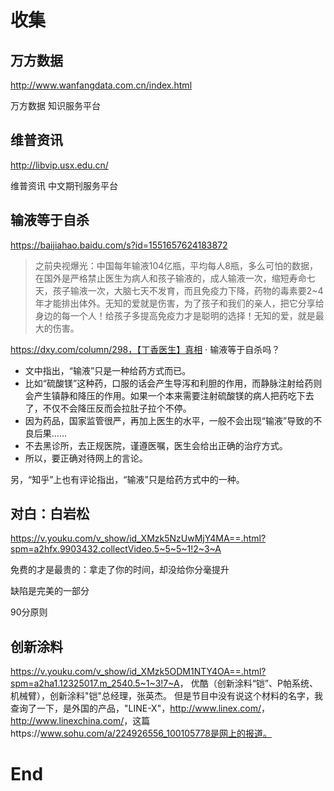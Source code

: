 # 收集

## 万方数据

http://www.wanfangdata.com.cn/index.html

万方数据 知识服务平台

## 维普资讯

http://libvip.usx.edu.cn/

维普资讯 中文期刊服务平台

## 输液等于自杀

https://baijiahao.baidu.com/s?id=1551657624183872

> 之前央视爆光：中国每年输液104亿瓶，平均每人8瓶，多么可怕的数据，在国外是严格禁止医生为病人和孩子输液的，成人输液一次，缩短寿命七天，孩子输液一次，大脑七天不发育，而且免疫力下降，药物的毒素要2~4年才能排出体外。无知的爱就是伤害，为了孩子和我们的亲人，把它分享给身边的每一个人！给孩子多提高免疫力才是聪明的选择！无知的爱，就是最大的伤害。

https://dxy.com/column/298，【丁香医生】真相 · 输液等于自杀吗？

- 文中指出，“输液”只是一种给药方式而已。
- 比如“硫酸镁”这种药，口服的话会产生导泻和利胆的作用，而静脉注射给药则会产生镇静和降压的作用。如果一个本来需要注射硫酸镁的病人把药吃下去了，不仅不会降压反而会拉肚子拉个不停。
- 因为药品，国家监管很严，再加上医生的水平，一般不会出现“输液”导致的不良后果……
- 不去黑诊所，去正规医院，谨遵医嘱，医生会给出正确的治疗方式。
- 所以，要正确对待网上的言论。

另，“知乎”上也有评论指出，“输液”只是给药方式中的一种。

## 对白：白岩松

<https://v.youku.com/v_show/id_XMzk5NzUwMjY4MA==.html?spm=a2hfx.9903432.collectVideo.5~5~5~1!2~3~A>

免费的才是最贵的：拿走了你的时间，却没给你分毫提升

缺陷是完美的一部分

90分原则

## 创新涂料

<https://v.youku.com/v_show/id_XMzk5ODM1NTY4OA==.html?spm=a2ha1.12325017.m_2540.5~1~3!7~A>， 优酷（创新涂料“铠”、P帕系统、机械臂），创新涂料"铠"总经理，张英杰。 但是节目中没有说这个材料的名字，我查询了一下，是外国的产品，"LINE-X"，<http://www.linex.com/>， <http://www.linexchina.com/>，这篇https://www.sohu.com/a/224926556_100105778是网上的报道。



# End

